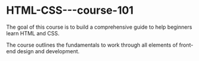 # HTML-CSS---course-101

The goal of this course is to build a comprehensive guide to help beginners learn HTML and CSS. 

The course outlines the fundamentals to work through all elements of front-end design and development.

